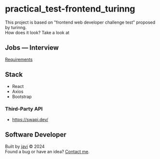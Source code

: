 # practical_test-frontend_turinng
This project is based on "frontend web developer challenge test" proposed by turinng.  
How does it look? Take a look at []()  
## Jobs ― Interview
[Requirements](./docs/requirements.pdf)
## Stack
- React
- Axios
- Bootstrap
### Third-Party API
- https://swapi.dev/
## Software Developer
Built by [javi](https://github.com/javierandres-dev/) :copyright: 2024  
Found a bug or have an idea? [Contact me](https://www.linkedin.com/in/javierandres-dev/).
